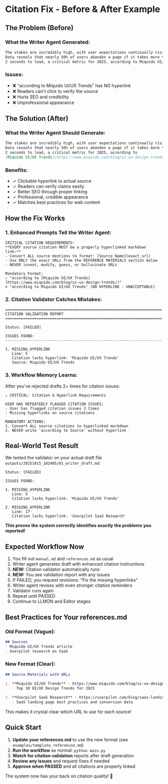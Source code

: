 # Citation Fix - Before & After Example

## The Problem (Before)

### What the Writer Agent Generated:
```markdown
The stakes are incredibly high, with user expectations continually rising. 
Data reveals that nearly 50% of users abandon a page if it takes more than 
2 seconds to load, a critical metric for 2025, according to Miquido UI/UX Trends.
```

### Issues:
- ❌ "according to Miquido UI/UX Trends" has NO hyperlink
- ❌ Readers can't click to verify the source
- ❌ Hurts SEO and credibility
- ❌ Unprofessional appearance

## The Solution (After)

### What the Writer Agent Should Generate:
```markdown
The stakes are incredibly high, with user expectations continually rising. 
Data reveals that nearly 50% of users abandon a page if it takes more than 
2 seconds to load, a critical metric for 2025, according to 
[Miquido UI/UX Trends](https://www.miquido.com/blog/ui-ux-design-trends/).
```

### Benefits:
- ✓ Clickable hyperlink to actual source
- ✓ Readers can verify claims easily
- ✓ Better SEO through proper linking
- ✓ Professional, credible appearance
- ✓ Matches best practices for web content

## How the Fix Works

### 1. Enhanced Prompts Tell the Writer Agent:
```
CRITICAL CITATION REQUIREMENTS:
**EVERY source citation MUST be a properly hyperlinked markdown link:**
- Convert ALL source mentions to format: [Source Name](exact_url)
- Use ONLY the exact URLs from the REFERENCE MATERIALS section below
- NEVER invent, modify, guess, or hallucinate URLs

Mandatory Format:
✓ "according to [Miquido UI/UX Trends](https://www.miquido.com/blog/ui-ux-design-trends/)"
✗ "according to Miquido UI/UX Trends" (NO HYPERLINK - UNACCEPTABLE)
```

### 2. Citation Validator Catches Mistakes:
```
======================================================================
CITATION VALIDATION REPORT
======================================================================

Status: [FAILED]

ISSUES FOUND:
----------------------------------------------------------------------

1. MISSING_HYPERLINK
   Line: 5
   Citation lacks hyperlink: 'Miquido UI/UX Trends'
   Source: Miquido UI/UX Trends
```

### 3. Workflow Memory Learns:
After you've rejected drafts 2+ times for citation issues:
```
⚠️ CRITICAL: Citation & Hyperlink Requirements

USER HAS REPEATEDLY FLAGGED CITATION ISSUES:
- User has flagged citation issues 3 times
- Missing hyperlinks on source citations

MANDATORY ACTIONS:
1. Convert ALL source citations to hyperlinked markdown
2. NEVER write 'according to Source' without hyperlink
```

## Real-World Test Result

We tested the validator on your actual draft file `outputs/20251015_102405/01_writer_draft.md`:

```
Status: [FAILED]

ISSUES FOUND:

1. MISSING_HYPERLINK
   Line: 5
   Citation lacks hyperlink: 'Miquido UI/UX Trends'

2. MISSING_HYPERLINK
   Line: 17
   Citation lacks hyperlink: 'Userpilot SaaS Research'
```

**This proves the system correctly identifies exactly the problems you reported!**

## Expected Workflow Now

1. You fill out `manual.md` and `references.md` as usual
2. Writer agent generates draft with enhanced citation instructions
3. **NEW:** Citation validator automatically runs
4. **NEW:** You see validation report with any issues
5. If FAILED, you request revisions: "Fix the missing hyperlinks"
6. Writer agent revises with even stronger citation reminders
7. Validator runs again
8. Repeat until PASSED
9. Continue to LLMON and Editor stages

## Best Practices for Your references.md

### Old Format (Vague):
```markdown
## Sources
- Miquido UI/UX Trends article
- Userpilot research on SaaS
```

### New Format (Clear):
```markdown
## Source Materials with URLs

1. **Miquido UI/UX Trends** - https://www.miquido.com/blog/ui-ux-design-trends/
   - Top 10 UI/UX Design Trends for 2025
   
2. **Userpilot SaaS Research** - https://userpilot.com/blog/saas-landing-pages/
   - SaaS landing page best practices and conversion data
```

This makes it crystal clear which URL to use for each source!

## Quick Start

1. **Update your references.md** to use the new format (see `examples/template_references.md`)
2. **Run the workflow** as normal: `python main.py`
3. **Watch for citation validation** reports after draft generation
4. **Review any issues** and request fixes if needed
5. **Approve when PASSED** and all citations are properly linked

The system now has your back on citation quality! 🎯

